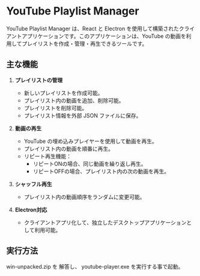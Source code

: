 # YouTube Playlist Manager

YouTube Playlist Manager は、React と Electron を使用して構築されたクライアントアプリケーションです。このアプリケーションは、YouTube の動画を利用してプレイリストを作成・管理・再生できるツールです。

## 主な機能

1. **プレイリストの管理**
   - 新しいプレイリストを作成可能。
   - プレイリスト内の動画を追加、削除可能。
   - プレイリストを削除可能。
   - プレイリスト情報を外部 JSON ファイルに保存。

2. **動画の再生**
   - YouTube の埋め込みプレイヤーを使用して動画を再生。
   - プレイリスト内の動画を順番に再生。
   - リピート再生機能：
     - リピートONの場合、同じ動画を繰り返し再生。
     - リピートOFFの場合、プレイリスト内の次の動画を再生。

3. **シャッフル再生**
   - プレイリスト内の動画順序をランダムに変更可能。

4. **Electron対応**
   - クライアントアプリ化して、独立したデスクトップアプリケーションとして利用可能。

## 実行方法

win-unpacked.zip を 解答し、 youtube-player.exe を実行する事で起動。


